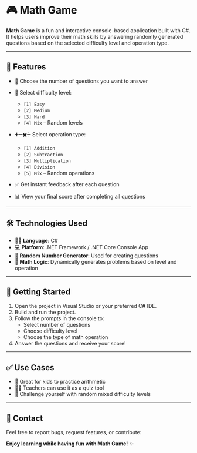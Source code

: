# 🎮 Math Game

**Math Game** is a fun and interactive console-based application built with C#. It helps users improve their math skills by answering randomly generated questions based on the selected difficulty level and operation type.

---

## 🧠 Features

- 🔢 Choose the number of questions you want to answer
- 🎯 Select difficulty level:
  - `[1] Easy`
  - `[2] Medium`
  - `[3] Hard`
  - `[4] Mix` – Random levels

- ➕➖✖️➗ Select operation type:
  - `[1] Addition`
  - `[2] Subtraction`
  - `[3] Multiplication`
  - `[4] Division`
  - `[5] Mix` – Random operations

- ✅ Get instant feedback after each question
- 📊 View your final score after completing all questions

---
## 🛠️ Technologies Used

- 👨‍💻 **Language**: C#
- 💻 **Platform**: .NET Framework / .NET Core Console App
- 🎲 **Random Number Generator**: Used for creating questions
- 🧮 **Math Logic**: Dynamically generates problems based on level and operation

---

## 🚀 Getting Started

1. Open the project in Visual Studio or your preferred C# IDE.
2. Build and run the project.
3. Follow the prompts in the console to:
   - Select number of questions
   - Choose difficulty level
   - Choose the type of math operation
4. Answer the questions and receive your score!

---

## ✅ Use Cases

- 🧒 Great for kids to practice arithmetic
- 👨‍🏫 Teachers can use it as a quiz tool
- 🧠 Challenge yourself with random mixed difficulty levels

---

## 📧 Contact

Feel free to report bugs, request features, or contribute:

**Enjoy learning while having fun with Math Game!** ✨
